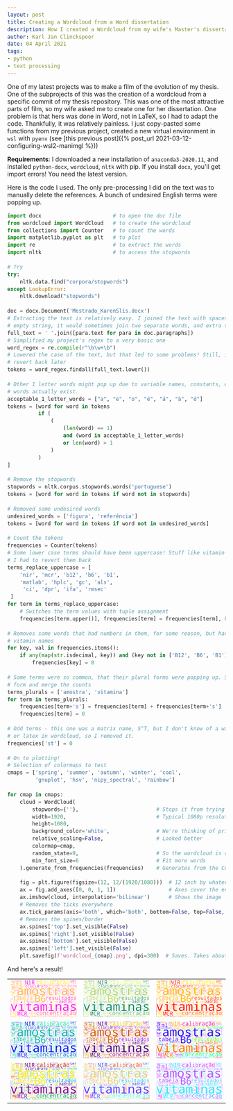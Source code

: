 ```yaml
---
layout: post
title: Creating a Wordcloud from a Word dissertation
description: How I created a Wordcloud from my wife's Master's dissertation
author: Karl Jan Clinckspoor
date: 04 April 2021
tags:
- python
- text processing
---
```


One of my latest projects was to make a film of the evolution of my thesis. One of the 
subprojects of this was the creation of a wordcloud from a specific commit of my thesis 
repository. This was one of the most attractive parts of film, so my wife asked me to create one 
for her dissertation. One problem is that hers was done in Word, not in LaTeX, so I had to adapt 
the code. Thankfully, it was relatively painless. I just copy-pasted some functions from 
my previous project, created a new virtual environment in `wsl` with `pyenv` (see [this previous 
post]({% post_url 2021-03-12-configuring-wsl2-manimgl %}))

**Requirements**: I downloaded a new installation of `anaconda3-2020.11`, and installed 
`python-docx`, `wordcloud`, `nltk` with pip. If you install `docx`, you'll get import errors! 
You need the latest version.

Here is the code I used. The only pre-processing I did on the text was to manually delete the 
references. A bunch of undesired English terms were popping up.

```python
import docx                       # to open the doc file
from wordcloud import WordCloud   # to create the wordcloud
from collections import Counter   # to count the words
import matplotlib.pyplot as plt   # to plot
import re                         # to extract the words
import nltk                       # to access the stopwords

# Try
try:
    nltk.data.find("corpora/stopwords")
except LookupError:
    nltk.download("stopwords")

doc = docx.Document('Mestrado_KarenSlis.docx')
# Extracting the text is relatively easy. I joined the text with spaces, because if I used an 
# empty string, it would sometimes join two separate words, and extra spaces don't do anything.
full_text = ' '.join([para.text for para in doc.paragraphs])
# Simplified my project's regex to a very basic one
word_regex = re.compile(r"\b\w+\b")
# Lowered the case of the text, but that led to some problems! Still, it's better to do this and 
# revert back later
tokens = word_regex.findall(full_text.lower())

# Other 1 letter words might pop up due to variable names, constants, etc, but these 1 letter 
# words actually exist.
acceptable_1_letter_words = ["a", "e", "o", "é", "á", "à", "ó"]
tokens = [word for word in tokens
          if (
              (
                  (len(word) == 1)
                  and (word in acceptable_1_letter_words)
                  or len(word) > 1
              )
          )
]

# Remove the stopwords
stopwords = nltk.corpus.stopwords.words('portuguese')
tokens = [word for word in tokens if word not in stopwords]

# Removed some undesired words
undesired_words = ['figura', 'referência']
tokens = [word for word in tokens if word not in undesired_words]

# Count the tokens
frequencies = Counter(tokens)
# Some lower case terms should have been uppercase! Stuff like vitamin names and techniques, so 
# I had to revert them back
terms_replace_uppercase = [
    'nir', 'mcr', 'b12', 'b6', 'b1', 
    'matlab', 'hplc', 'gc', 'als',
     'ci', 'dpr', 'ifa', 'rmsec'
 ]
for term in terms_replace_uppercase:
    # Switches the term values with tuple assignment
    frequencies[term.upper()], frequencies[term] = frequencies[term], 0

# Removes some words that had numbers in them, for some reason, but had to make an exception for 
# vitamin names
for key, val in frequencies.items():
    if any(map(str.isdecimal, key)) and (key not in ['B12', 'B6', 'B1']):
        frequencies[key] = 0

# Some terms were so common, that their plural forms were popping up. She decided to keep the plural
# form and merge the counts
terms_plurals = ['amostra', 'vitamina']
for term in terms_plurals:
    frequencies[term+'s'] = frequencies[term] + frequencies[term+'s']
    frequencies[term] = 0

# Odd terms - this one was a matrix name, S^T, but I don't know of a way of using superscripts 
# or latex in wordcloud, so I removed it.
frequencies['st'] = 0

# On to plotting!
# Selection of colormaps to test
cmaps = ['spring', 'summer', 'autumn', 'winter', 'cool',
         'gnuplot', 'hsv', 'nipy_spectral', 'rainbow']

for cmap in cmaps:
    cloud = WordCloud(
        stopwords={''},                         # Stops it from trying to remove english stopwords
        width=1920,                             # Typical 1080p resolution
        height=1080,
        background_color='white',               # We're thinking of printing, so this is saner
        relative_scaling=False,                 # Looked better
        colormap=cmap,
        random_state=9,                         # So the wordcloud is reproducible between runs
        min_font_size=6                         # Fit more words
    ).generate_from_frequencies(frequencies)    # Generates from the Counter object used

    fig = plt.figure(figsize=(12, 12/(1920/1080)))  # 12 inch by whatever to preserve 1080p ratio
    ax = fig.add_axes([0, 0, 1, 1])                 # Axes cover the entire figure
    ax.imshow(cloud, interpolation='bilinear')      # Shows the image
    # Removes the ticks everywhere
    ax.tick_params(axis='both', which='both', bottom=False, top=False, left=False, right=False, labelbottom=False, labelleft=False)
    # Removes the spines/border
    ax.spines['top'].set_visible(False)
    ax.spines['right'].set_visible(False)
    ax.spines['bottom'].set_visible(False)
    ax.spines['left'].set_visible(False)
    plt.savefig(f'wordcloud_{cmap}.png', dpi=300)  # Saves. Takes about 1 min to run through all.
```

And here's a result!

<table>
 <tr> 
    <td> 
        <img src="/assets/content_posts/2021-04-04-wordcloud/wordcloud_spring.png" alt="spring"> 
    </td>
    <td> 
        <img src="/assets/content_posts/2021-04-04-wordcloud/wordcloud_summer.png" alt="summer"> 
    </td>
    <td> 
        <img src="/assets/content_posts/2021-04-04-wordcloud/wordcloud_autumn.png" alt="autumn"> 
    </td>
</tr>
 <tr> 
    <td> 
        <img src="/assets/content_posts/2021-04-04-wordcloud/wordcloud_winter.png" alt="winter"> 
    </td>
    <td> 
        <img src="/assets/content_posts/2021-04-04-wordcloud/wordcloud_gnuplot.png" alt="gnuplot"> 
    </td>
    <td> 
        <img src="/assets/content_posts/2021-04-04-wordcloud/wordcloud_hsv.png" alt="hsv"> 
    </td>
</tr>
 <tr> 
    <td> 
        <img src="/assets/content_posts/2021-04-04-wordcloud/wordcloud_nipy_spectral.png" 
alt="nipy"> 
    </td>
    <td> 
        <img src="/assets/content_posts/2021-04-04-wordcloud/wordcloud_rainbow.png" alt="rainbow"> 
    </td>
    <td> 
        <img src="/assets/content_posts/2021-04-04-wordcloud/wordcloud_cool.png" alt="cool"> 
    </td>
</tr>
</table>
